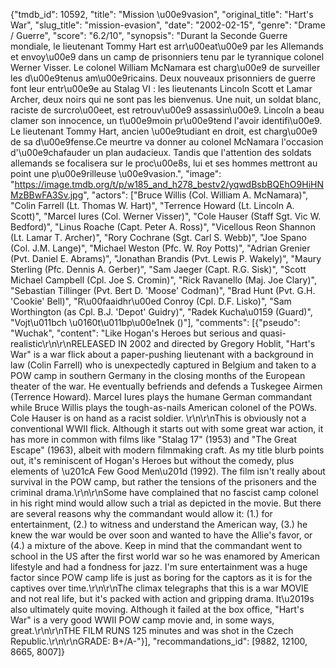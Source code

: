 {"tmdb_id": 10592, "title": "Mission \u00e9vasion", "original_title": "Hart's War", "slug_title": "mission-evasion", "date": "2002-02-15", "genre": "Drame / Guerre", "score": "6.2/10", "synopsis": "Durant la Seconde Guerre mondiale, le lieutenant Tommy Hart est arr\u00eat\u00e9 par les Allemands et envoy\u00e9 dans un camp de prisonniers tenu par le tyrannique colonel Werner Visser. Le colonel William McNamara est charg\u00e9 de surveiller les d\u00e9tenus am\u00e9ricains. Deux nouveaux prisonniers de guerre font leur entr\u00e9e au Stalag VI : les lieutenants Lincoln Scott et Lamar Archer, deux noirs qui ne sont pas les bienvenus. Une nuit, un soldat blanc, raciste de surcro\u00eet, est retrouv\u00e9 assassin\u00e9. Lincoln a beau clamer son innocence, un t\u00e9moin pr\u00e9tend l'avoir identifi\u00e9. Le lieutenant Tommy Hart, ancien \u00e9tudiant en droit, est charg\u00e9 de sa d\u00e9fense.Ce meurtre va donner au colonel McNamara l'occasion d'\u00e9chafauder un plan audacieux. Tandis que l'attention des soldats allemands se focalisera sur le proc\u00e8s, lui et ses hommes mettront au point une p\u00e9rilleuse \u00e9vasion.", "image": "https://image.tmdb.org/t/p/w185_and_h278_bestv2/yqwdBsbBQEhO9HiHNMzBBwFA3Sv.jpg", "actors": ["Bruce Willis (Col. William A. McNamara)", "Colin Farrell (Lt. Thomas W. Hart)", "Terrence Howard (Lt. Lincoln A. Scott)", "Marcel Iures (Col. Werner Visser)", "Cole Hauser (Staff Sgt. Vic W. Bedford)", "Linus Roache (Capt. Peter A. Ross)", "Vicellous Reon Shannon (Lt. Lamar T. Archer)", "Rory Cochrane (Sgt. Carl S. Webb)", "Joe Spano (Col. J.M. Lange)", "Michael Weston (Pfc. W. Roy Potts)", "Adrian Grenier (Pvt. Daniel E. Abrams)", "Jonathan Brandis (Pvt. Lewis P. Wakely)", "Maury Sterling (Pfc. Dennis A. Gerber)", "Sam Jaeger (Capt. R.G. Sisk)", "Scott Michael Campbell (Cpl. Joe S. Cromin)", "Rick Ravanello (Maj. Joe Clary)", "Sebastian Tillinger (Pvt. Bert D. 'Moose' Codman)", "Brad Hunt (Pvt. G.H. 'Cookie' Bell)", "R\u00faaidhr\u00ed Conroy (Cpl. D.F. Lisko)", "Sam Worthington (as Cpl. B.J. 'Depot' Guidry)", "Radek Kucha\u0159 (Guard)", "Vojt\u011bch \u0160t\u011bp\u00e1nek ()"], "comments": [{"pseudo": "Wuchak", "content": "Like Hogan's Heroes but serious and quasi-realistic\r\n\r\nRELEASED IN 2002 and directed by Gregory Hoblit, \"Hart's War\" is a war flick about a paper-pushing lieutenant with a background in law (Colin Farrell) who is unexpectedly captured in Belgium and taken to a POW camp in southern Germany in the closing months of the European theater of the war. He eventually befriends and defends a Tuskegee Airmen (Terrence Howard). Marcel Iures plays the humane German commandant while Bruce Willis plays the tough-as-nails American colonel of the POWs. Cole Hauser is on hand as a racist soldier. \r\n\r\nThis is obviously not a conventional WWII flick. Although it starts out with some great war action, it has more in common with films like \"Stalag 17\" (1953) and \"The Great Escape\" (1963), albeit with modern filmmaking craft. As my title blurb points out, it's reminiscent of Hogan's Heroes but without the comedy, plus elements of \u201cA Few Good Men\u201d (1992). The film isn't really about survival in the POW camp, but rather the tensions of the prisoners and the criminal drama.\r\n\r\nSome have complained that no fascist camp colonel in his right mind would allow such a trial as depicted in the movie. But there are several reasons why the commandant would allow it: (1.) for entertainment, (2.) to witness and understand the American way, (3.) he knew the war would be over soon and wanted to have the Allie's favor, or (4.) a mixture of the above. Keep in mind that the commandant went to school in the US after the first world war so he was enamored by American lifestyle and had a fondness for jazz. I'm sure entertainment was a huge factor since POW camp life is just as boring for the captors as it is for the captives over time.\r\n\r\nThe climax telegraphs that this is a war MOVIE and not real life, but it's packed with action and gripping drama. It\u2019s also ultimately quite moving. Although it failed at the box office, \"Hart's War\" is a very good WWII POW camp movie and, in some ways, great.\r\n\r\nTHE FILM RUNS 125 minutes and was shot in the Czech Republic.\r\n\r\nGRADE: B+/A-"}], "recommandations_id": [9882, 12100, 8665, 8007]}